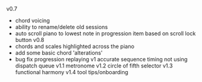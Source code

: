 v0.7
- chord voicing
- ability to rename/delete old sessions
- auto scroll piano to lowest note in progression item based on scroll lock button
v0.8
- chords and scales highlighted across the piano
- add some basic chord 'alterations'
- bug fix progression replaying
v1 accurate sequence timing not using dispatch queue
v1.1 metronome
v1.2 circle of fifth selector
v1.3 functional harmony
v1.4 tool tips/onboarding
